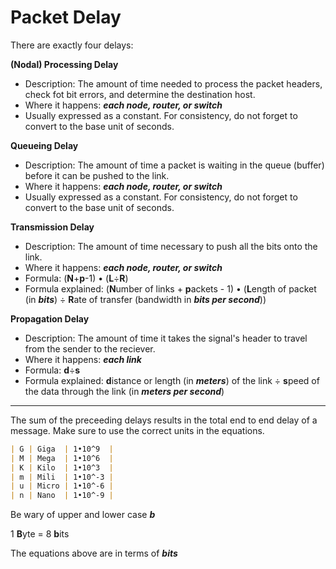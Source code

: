 # Packet Delay

There are exactly four delays:

**(Nodal) Processing Delay**

+ Description: The amount of time needed to process the packet headers, check fot bit errors, and determine the destination host.
+ Where it happens: ***each node, router, or switch***
+ Usually expressed as a constant. For consistency, do not forget to convert to the base unit of seconds.

**Queueing Delay**

+ Description: The amount of time a packet is waiting in the queue (buffer) before it can be pushed to the link. 
+ Where it happens: ***each node, router, or switch***
+ Usually expressed as a constant. For consistency, do not forget to convert to the base unit of seconds.

**Transmission Delay**

+ Description: The amount of time necessary to push all the bits onto the link.
+ Where it happens: ***each node, router, or switch***
+ Formula: (**N**+**p**-1) • (**L**÷**R**)
+ Formula explained: (**N**umber of links + **p**ackets - 1) • (**L**ength of packet (in ***bits***) ÷ **R**ate of transfer (bandwidth in ***bits per second***))

**Propagation Delay**

+ Description: The amount of time it takes the signal's header to travel from the sender to the reciever.
+ Where it happens: ***each link***
+ Formula: **d**÷**s**
+ Formula explained: **d**istance or length (in ***meters***) of the link ÷ **s**peed of the data through the link (in ***meters per second***)

---

The sum of the preceeding delays results in the total end to end delay of a message. Make sure to use the correct units in the equations.

```markdown
| G | Giga  | 1•10^9  |
| M | Mega  | 1•10^6  |
| K | Kilo  | 1•10^3  |
| m | Mili  | 1•10^-3 |
| u | Micro | 1•10^-6 |
| n | Nano  | 1•10^-9 |
```

Be wary of upper and lower case ***b***

1 **B**yte = 8 **b**its

The equations above are in terms of ***bits***

